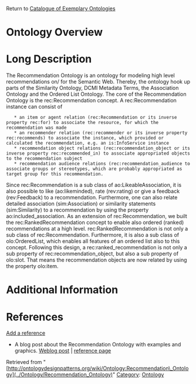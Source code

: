 Return to [Catalogue of Exemplary Ontologies](../Ontology/Main "Ontology:Main")



#  Ontology Overview


#  Long Description


The Recommendation Ontology is an ontology for modeling high level recommendations on/ for the Semantic Web. Thereby, the ontology hook up parts of the Similarity Ontology, DCMI Metadata Terms, the Association Ontology and the Ordered List Ontology.
The core of the Recommendation Ontology is the rec:Recommendation concept. A rec:Recommendation instance can consist of




```
   * an item or agent relation (rec:Recommendation or its inverse property rec:for) to associate the resource, for which the recommendation was made
   * an recommender relation (rec:recommender or its inverse property rec:recommends) to associate the instance, which provided or calculated the recommendation, e.g. an is:InfoService instance
   * recommendation object relations (rec:recommendation_object or its inverse property rec:recommended_in) to associate appropriated objects to the recommendation subject
   * recommendation audience relations (rec:recommendation_audience to associate groups or stereotypes, which are probably appropriated as target group for this recommendation.

```

Since rec:Recommendation is a sub class of ao:LikeableAssociation, it is also possible to like (ao:likeminded), rate (rev:rating) or give a feedback (rev:Feedback) to a recommendation. Furthermore, one can also relate detailed association (sim:Association) or similarity statements (sim:Similarity) to a recommendation by using the property ao:included\_association.
As an extension of rec:Recommendation, we built the rec:RankedRecommendation concept to enable also ordered (ranked) recommendations at a high level. rec:RankedRecommendation is not only a sub class of rec:Recommendation. Furthermore, it is also a sub class of olo:OrderedList, which enables all features of an ordered list also to this concept. Following this design, a rec:ranked\_recommendation is not only a sub property of rec:recommendation\_object, but also a sub property of olo:slot. That means the recommendation objects are now related by using the property olo:item.



#  Additional Information


  



  




#  References


[Add a reference](index.php@title=Odp%253AAdd_reference&subject=Ontology%253ARecommendation+Ontology.html "http://ontologydesignpatterns.org/wiki/index.php?title=Odp:Add_reference&subject=Ontology%3ARecommendation+Ontology")



* A blog post about the Recommendation Ontology with examples and graphics. [Weblog post](http://smiy.org/2010/08/07/the-recommendation-ontology/ "http://smiy.org/2010/08/07/the-recommendation-ontology/") | [reference page](../Community/References/Recommendation_Ontology_announcement "Community:References/Recommendation Ontology announcement")




Retrieved from "[http://ontologydesignpatterns.org/wiki/Ontology:Recommendation\_Ontology](../Ontology/Recommendation_Ontology)"
 [Category](http://ontologydesignpatterns.org/wiki/Special:Categories "Special:Categories"): [Ontology](../Category/Ontology "Category:Ontology")